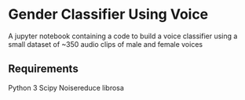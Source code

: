 # Gender Classifier Using Voice

A jupyter notebook containing a code to build a voice classifier using a small dataset of ~350 audio clips of male and female voices

## Requirements

Python 3 
Scipy
Noisereduce
librosa

